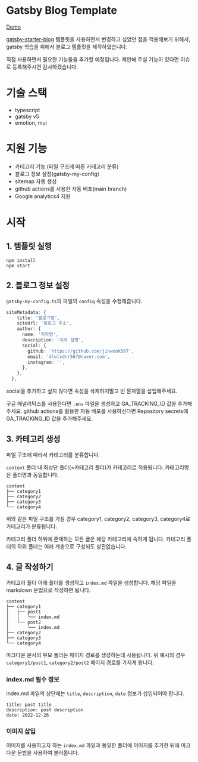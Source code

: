 # Gatsby Blog Template

[Demo](https://nr567.xyz)

[gatsby-starter-blog](https://www.gatsbyjs.com/starters/gatsbyjs/gatsby-starter-blog) 템플릿을 사용하면서 변경하고 싶었던 점을 적용해보기 위해서, gatsby 학습을 위해서 블로그 템플릿을 제작하였습니다.

직접 사용하면서 필요한 기능들을 추가할 예정입니다.
제안해 주실 기능이 있다면 이슈로 등록해주시면 감사하겠습니다.

# 기술 스택

- typescript
- gatsby v5
- emotion, mui

# 지원 기능

- 카테고리 기능 (파일 구조에 따른 카테고리 분류)
- 블로그 정보 설정(gatsby-my-config)
- sitemap 자동 생성
- github actions를 사용한 자동 배포(main branch)
- Google analytics4 지원

# 시작

## 1. 템플릿 실행

```
npm install
npm start
```

## 2. 블로그 정보 설정

`gatsby-my-config.ts`의 파일의 `config` 속성을 수정해줍니다.

```ts
siteMetadata: {
    title: '블로그명',
    siteUrl: '블로그 주소',
    author: {
      name: '저자명',
      description: '저자 설명',
      social: {
        github: 'https://github.com/jinwook567',
        email: 'dlwlsdnr567@naver.com',
        instagram: '',
      },
    },
  },
```

social을 추가하고 싶지 않다면 속성을 삭제하지말고 빈 문자열을 삽입해주세요.

구글 애널리틱스를 사용한다면 `.env` 파일을 생성하고 GA_TRACKING_ID 값을 추가해주세요.
github actions를 활용한 자동 배포를 사용하신다면 Repository secrets에 GA_TRACKING_ID 값을 추가해주세요.

## 3. 카테고리 생성

파일 구조에 따라서 카테고리를 분류합니다.

`content` 폴더 내 최상단 폴더(=카테고리 폴더)가 카테고리로 적용됩니다.
카테고리명은 폴더명과 동일합니다.

```
content
├── category1
├── category2
├── category3
└── category4
```

위와 같은 파일 구조를 가질 경우 category1, category2, category3, category4로 카테고리가 분류됩니다.

카테고리 폴더 하위에 존재하는 모든 글은 해당 카테고리에 속하게 됩니다.
카테고리 폴더의 하위 폴더는 여러 계층으로 구성되도 상관없습니다.

## 4. 글 작성하기

카테고리 폴더 아래 폴더를 생성하고 `index.md` 파일을 생성합니다.
해당 파일을 markdown 문법으로 작성하면 됩니다.

```
content
├── category1
│   ├── post1
│   │   └── index.md
│   └── post2
│       └── index.md
├── category2
├── category3
└── category4
```

마크다운 문서의 부모 폴더는 페이지 경로를 생성하는데 사용됩니다.
위 예시의 경우 `category1/post1`, `category2/post2` 페이지 경로를 가지게 됩니다.

### index.md 필수 정보

index.md 파일의 상단에는 `title`, `description`, `date` 정보가 삽입되어야 합니다.

```
title: post title
description: post description
date: 2022-12-26
```

### 이미지 삽입

이미지를 사용하고자 하는 `index.md` 파일과 동일한 폴더에 이미지를 추가한 뒤에 마크다운 문법을 사용하여 불러옵니다.
